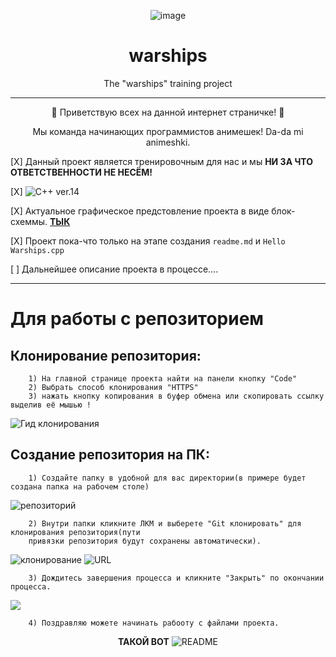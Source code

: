 <div align="center">

![image](https://ip1.anime-pictures.net/direct-images/11a/11a49440d3539ddb29e51fa5c8f342e5.jpeg?if=ANIME-PICTURES.NET_-_649958-7008x3938-azur+lane-atago+%28azur+lane%29-j+yak47-single-long+hair-looking+at+viewer.jpeg)

# warships
The "warships" training project

____
:new_moon_with_face:
Приветствую всех на данной интернет страничке!
:new_moon_with_face:

Мы команда начинающих программистов анимешек!
Da-da mi animeshki.
<div align="left">

[X] Данный проект является тренировочным для нас и мы __НИ ЗА ЧТО ОТВЕТСТВЕННОСТИ НЕ НЕСЁМ!__

[X] ![C++ ver.14](https://img.shields.io/badge/C%2B%2B-ver.14-%2300599C)

[X] Актуальное графическое предстовление проекта в виде блок-схеммы. [__ТЫК__](https://i.yapx.ru/VXC82.png)

[X] Проект пока-что только на этапе создания ```readme.md``` и ```Hello Warships.cpp```

[ ] Дальнейшее описание проекта в процессе....

____

# Для работы с репозиторием

## __Клонирование репозитория:__

        1) На главной странице проекта найти на панели кнопку "Code"
        2) Выбрать способ клонирования "HTTPS"
        3) нажать кнопку копирования в буфер обмена или скопировать ссылку выделив её мышью !
        
![Гид клонирования](https://i.yapx.ru/VX3Uv.png)

## __Создание репозитория на ПК:__
        
        1) Создайте папку в удобной для вас директории(в примере будет создана папка на рабочем столе)

![репозиторий](https://i.yapx.ru/VYGPo.png)

        2) Внутри папки кликните ЛКМ и выберете "Git клонировать" для клонирования репозитория(пути 
        привязки репозитория будут сохранены автоматически). 

![клонирование](https://i.yapx.ru/VYGPv.png)
![URL](https://i.yapx.ru/VYGPq.png)

        3) Дождитесь завершения процесса и кликните "Закрыть" по окончании процесса. 
 ![](https://i.yapx.ru/VYGPr.png)

        4) Поздравляю можете начинать рабооту с файлами проекта.

<div align="center">

__ТАКОЙ ВОТ__
![README](https://i.yapx.ru/VXC0o.png)